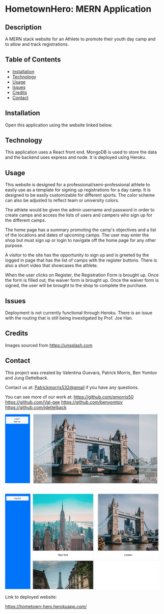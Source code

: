 # HometownHero: MERN Application

## Description

A MERN stack website for an Athlete to promote their youth day camp and to allow and track registrations. 


## Table of Contents
* [Installation](#installation)
* [Technology](#technology)
* [Usage](#usage)
* [Issues](#issues)
* [Credits](#credits)
* [Contact](#contact)


## Installation
Open this application using the website linked below.


## Technology
This application uses a React front end. MongoDB is used to store the data and the backend uses express and node. It is deployed using Heroku.


## Usage
This website is designed for a professional/semi-professional athlete to easily use as a template for signing up registrations for a day camp. It is designed to be easily customizable for different sports. The color scheme can also be adjusted to reflect team or university colors.

The athlete would be given the admin username and password in order to create camps and access the lists of users and campers who sign up for the different camps.

The home page has a summary promoting the camp's objectives and a list of the locations and dates of upcoming camps. The user may enter the shop but must sign up or login to navigate off the home page for any other purpose.

A visitor to the site has the opportunity to sign up and is greeted by the logged in page that has the list of camps with the register buttons. There is also a short video that showcases the athlete.

When the user clicks on Register, the Registration Form is brought up. Once the form is filled out, the waiver form is brought up. Once the waiver form is signed, the user will be brought to the shop to complete the purchase.


## Issues
Deployment is not currently functional through Heroku. There is an issue with the routing that is still being investigated by Prof. Joe Han.


## Credits
Images sourced from https://unsplash.com


## Contact
This project was created by Valentina Guevara, Patrick Morris, Ben Yomtov and Jung Dettelback.

Contact us at:
    [Patrickmorris532@gmail](mailto:Patrickmorris532@gmail.com) if you have any questions.  

You can see more of our work at:
    <https://github.com/pmorris50>
    <https://github.com/Val-gee>
    <https://github.com/benyomtov>
    <https://github.com/jdettelback>
   

  ![screenshot](https://raw.githubusercontent.com/NyqEvo/travel-blog/main/public/images/screenshottravelblog1.png)
  
  ![screenshot](https://raw.githubusercontent.com/NyqEvo/travel-blog/main/public/images/screenshottravelblog2.png)
  
  Link to deployed website:

https://hometown-hero.herokuapp.com/
